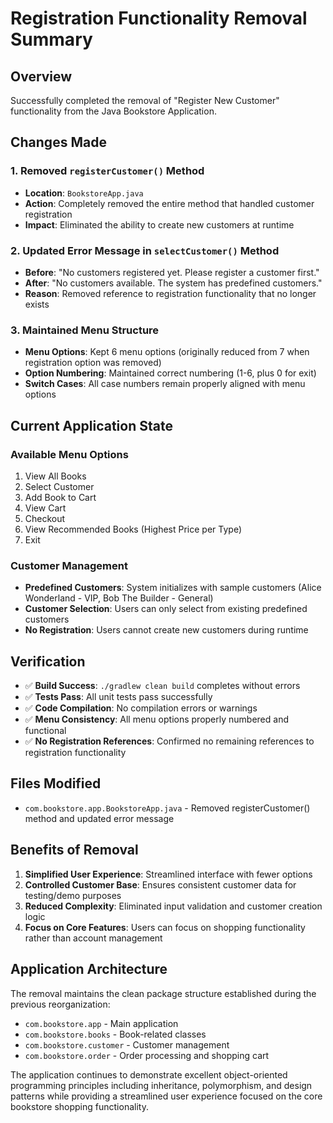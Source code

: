 # Registration Functionality Removal Summary

## Overview
Successfully completed the removal of "Register New Customer" functionality from the Java Bookstore Application.

## Changes Made

### 1. Removed `registerCustomer()` Method
- **Location**: `BookstoreApp.java`
- **Action**: Completely removed the entire method that handled customer registration
- **Impact**: Eliminated the ability to create new customers at runtime

### 2. Updated Error Message in `selectCustomer()` Method
- **Before**: "No customers registered yet. Please register a customer first."
- **After**: "No customers available. The system has predefined customers."
- **Reason**: Removed reference to registration functionality that no longer exists

### 3. Maintained Menu Structure
- **Menu Options**: Kept 6 menu options (originally reduced from 7 when registration option was removed)
- **Option Numbering**: Maintained correct numbering (1-6, plus 0 for exit)
- **Switch Cases**: All case numbers remain properly aligned with menu options

## Current Application State

### Available Menu Options
1. View All Books
2. Select Customer  
3. Add Book to Cart
4. View Cart
5. Checkout
6. View Recommended Books (Highest Price per Type)
0. Exit

### Customer Management
- **Predefined Customers**: System initializes with sample customers (Alice Wonderland - VIP, Bob The Builder - General)
- **Customer Selection**: Users can only select from existing predefined customers
- **No Registration**: Users cannot create new customers during runtime

## Verification
- ✅ **Build Success**: `./gradlew clean build` completes without errors
- ✅ **Tests Pass**: All unit tests pass successfully
- ✅ **Code Compilation**: No compilation errors or warnings
- ✅ **Menu Consistency**: All menu options properly numbered and functional
- ✅ **No Registration References**: Confirmed no remaining references to registration functionality

## Files Modified
- `com.bookstore.app.BookstoreApp.java` - Removed registerCustomer() method and updated error message

## Benefits of Removal
1. **Simplified User Experience**: Streamlined interface with fewer options
2. **Controlled Customer Base**: Ensures consistent customer data for testing/demo purposes
3. **Reduced Complexity**: Eliminated input validation and customer creation logic
4. **Focus on Core Features**: Users can focus on shopping functionality rather than account management

## Application Architecture
The removal maintains the clean package structure established during the previous reorganization:
- `com.bookstore.app` - Main application
- `com.bookstore.books` - Book-related classes
- `com.bookstore.customer` - Customer management
- `com.bookstore.order` - Order processing and shopping cart

The application continues to demonstrate excellent object-oriented programming principles including inheritance, polymorphism, and design patterns while providing a streamlined user experience focused on the core bookstore shopping functionality.
